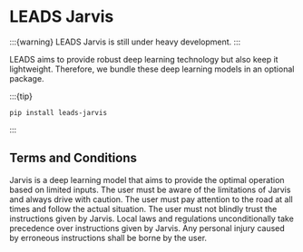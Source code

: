 # LEADS Jarvis

:::{warning}
LEADS Jarvis is still under heavy development.
:::

LEADS aims to provide robust deep learning technology but also keep it lightweight. Therefore, we bundle these deep
learning models in an optional package.

:::{tip}

```shell
pip install leads-jarvis
```

:::

## Terms and Conditions

Jarvis is a deep learning model that aims to provide the optimal operation based on limited inputs.
The user must be aware of the limitations of Jarvis and always drive with caution.
The user must pay attention to the road at all times and follow the actual situation.
The user must not blindly trust the instructions given by Jarvis.
Local laws and regulations unconditionally take precedence over instructions given by Jarvis.
Any personal injury caused by erroneous instructions shall be borne by the user.
